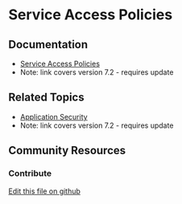 # Service Access Policies

## Documentation

* [Service Access Policies](https://portal.liferay.dev/docs/7-2/frameworks/-/knowledge_base/f/service-access-policies)
* Note: link covers version 7.2 - requires update

## Related Topics

* [Application Security](https://portal.liferay.dev/docs/7-2/frameworks/-/knowledge_base/f/application-security)
* Note: link covers version 7.2 - requires update

## Community Resources


### Contribute

[Edit this file on github](https://github.com/olafk/controlpanel-documentation-docs/blob/master/md/74en/com_liferay_portal_security_service_access_policy_web_portlet_SAPPortlet.md)
